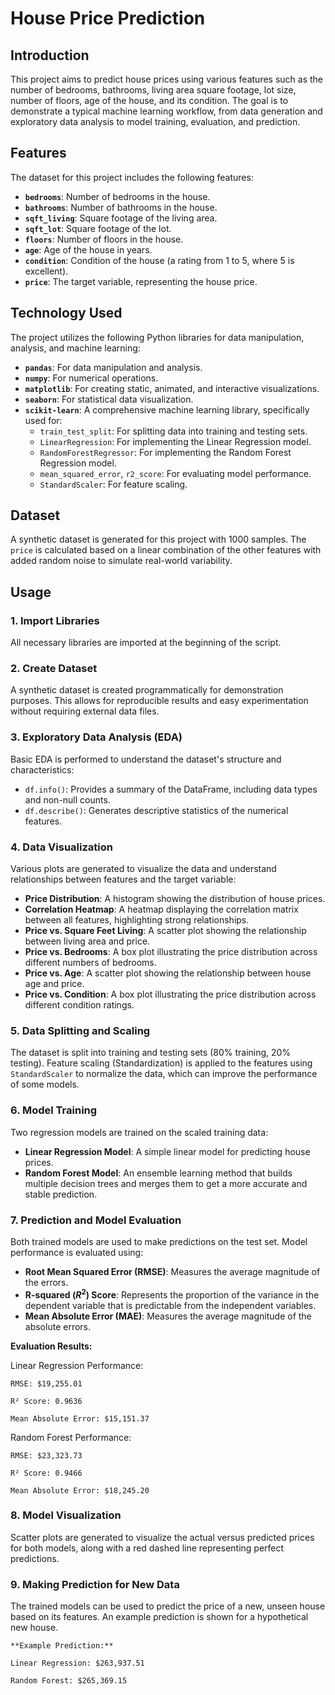 # House Price Prediction

## Introduction
This project aims to predict house prices using various features such as the number of bedrooms, bathrooms, living area square footage, lot size, number of floors, age of the house, and its condition. The goal is to demonstrate a typical machine learning workflow, from data generation and exploratory data analysis to model training, evaluation, and prediction.

## Features
The dataset for this project includes the following features:

* **`bedrooms`**: Number of bedrooms in the house.
* **`bathrooms`**: Number of bathrooms in the house.
* **`sqft_living`**: Square footage of the living area.
* **`sqft_lot`**: Square footage of the lot.
* **`floors`**: Number of floors in the house.
* **`age`**: Age of the house in years.
* **`condition`**: Condition of the house (a rating from 1 to 5, where 5 is excellent).
* **`price`**: The target variable, representing the house price.

## Technology Used
The project utilizes the following Python libraries for data manipulation, analysis, and machine learning:

* **`pandas`**: For data manipulation and analysis.
* **`numpy`**: For numerical operations.
* **`matplotlib`**: For creating static, animated, and interactive visualizations.
* **`seaborn`**: For statistical data visualization.
* **`scikit-learn`**: A comprehensive machine learning library, specifically used for:
    * `train_test_split`: For splitting data into training and testing sets.
    * `LinearRegression`: For implementing the Linear Regression model.
    * `RandomForestRegressor`: For implementing the Random Forest Regression model.
    * `mean_squared_error`, `r2_score`: For evaluating model performance.
    * `StandardScaler`: For feature scaling.

## Dataset
A synthetic dataset is generated for this project with 1000 samples. The `price` is calculated based on a linear combination of the other features with added random noise to simulate real-world variability.


## Usage

### 1. Import Libraries
All necessary libraries are imported at the beginning of the script.

### 2. Create Dataset
A synthetic dataset is created programmatically for demonstration purposes. This allows for reproducible results and easy experimentation without requiring external data files.

### 3. Exploratory Data Analysis (EDA)
Basic EDA is performed to understand the dataset's structure and characteristics:
* `df.info()`: Provides a summary of the DataFrame, including data types and non-null counts.
* `df.describe()`: Generates descriptive statistics of the numerical features.

### 4. Data Visualization
Various plots are generated to visualize the data and understand relationships between features and the target variable:
* **Price Distribution**: A histogram showing the distribution of house prices.
* **Correlation Heatmap**: A heatmap displaying the correlation matrix between all features, highlighting strong relationships.
* **Price vs. Square Feet Living**: A scatter plot showing the relationship between living area and price.
* **Price vs. Bedrooms**: A box plot illustrating the price distribution across different numbers of bedrooms.
* **Price vs. Age**: A scatter plot showing the relationship between house age and price.
* **Price vs. Condition**: A box plot illustrating the price distribution across different condition ratings.

### 5. Data Splitting and Scaling
The dataset is split into training and testing sets (80% training, 20% testing). Feature scaling (Standardization) is applied to the features using `StandardScaler` to normalize the data, which can improve the performance of some models.

### 6. Model Training
Two regression models are trained on the scaled training data:
* **Linear Regression Model**: A simple linear model for predicting house prices.
* **Random Forest Model**: An ensemble learning method that builds multiple decision trees and merges them to get a more accurate and stable prediction.

### 7. Prediction and Model Evaluation
Both trained models are used to make predictions on the test set. Model performance is evaluated using:
* **Root Mean Squared Error (RMSE)**: Measures the average magnitude of the errors.
* **R-squared ($R^2$) Score**: Represents the proportion of the variance in the dependent variable that is predictable from the independent variables.
* **Mean Absolute Error (MAE)**: Measures the average magnitude of the absolute errors.

**Evaluation Results:**

Linear Regression Performance:

    RMSE: $19,255.01

    R² Score: 0.9636

    Mean Absolute Error: $15,151.37

Random Forest Performance:

    RMSE: $23,323.73

    R² Score: 0.9466

    Mean Absolute Error: $18,245.20


### 8. Model Visualization
Scatter plots are generated to visualize the actual versus predicted prices for both models, along with a red dashed line representing perfect predictions.

### 9. Making Prediction for New Data
The trained models can be used to predict the price of a new, unseen house based on its features. An example prediction is shown for a hypothetical new house.

    **Example Prediction:**

    Linear Regression: $263,937.51

    Random Forest: $265,369.15



